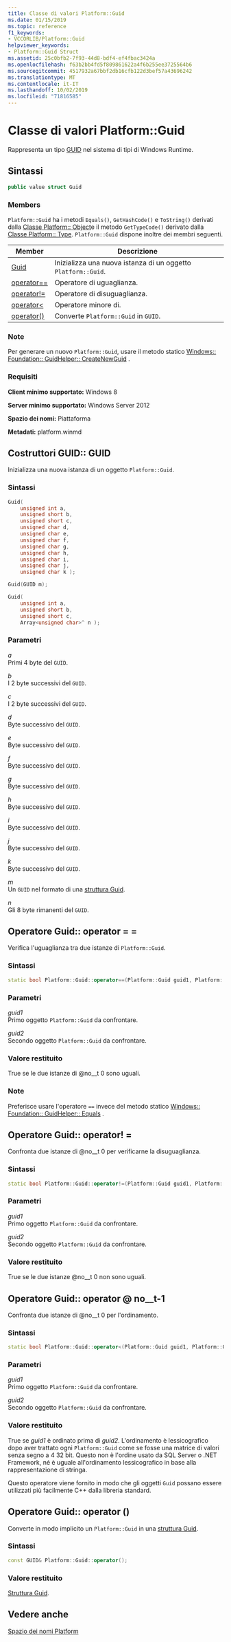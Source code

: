 ```yaml
---
title: Classe di valori Platform::Guid
ms.date: 01/15/2019
ms.topic: reference
f1_keywords:
- VCCORLIB/Platform::Guid
helpviewer_keywords:
- Platform::Guid Struct
ms.assetid: 25c0bfb2-7f93-44d8-bdf4-ef4fbac3424a
ms.openlocfilehash: f63b2bb4fd5f809861622a4f6b255ee3725564b6
ms.sourcegitcommit: 4517932a67bbf2db16cfb122d3bef57a43696242
ms.translationtype: MT
ms.contentlocale: it-IT
ms.lasthandoff: 10/02/2019
ms.locfileid: "71816585"
---
```

# <a name="platformguid-value-class"></a>Classe di valori Platform::Guid

Rappresenta un tipo [GUID](/previous-versions/cc317743(v%3dmsdn.10)) nel sistema di tipi di Windows Runtime.

## <a name="syntax"></a>Sintassi

```cpp
public value struct Guid
```

### <a name="members"></a>Members

`Platform::Guid` ha i metodi `Equals()`, `GetHashCode()` e `ToString()` derivati dalla [Classe Platform:: Object](../cppcx/platform-object-class.md)e il metodo `GetTypeCode()` derivato dalla [Classe Platform:: Type](../cppcx/platform-type-class.md). `Platform::Guid` dispone inoltre dei membri seguenti.

|Member|Descrizione|
|------------|-----------------|
|[Guid](#ctor)|Inizializza una nuova istanza di un oggetto `Platform::Guid`.|
|[operator==](#operator-equality)|Operatore di uguaglianza.|
|[operator!=](#operator-inequality)|Operatore di disuguaglianza.|
|[operator&lt;](#operator-less)|Operatore minore di.|
|[operator()](#operator-call)|Converte `Platform::Guid` in `GUID`.|

### <a name="remarks"></a>Note

Per generare un nuovo `Platform::Guid`, usare il metodo statico [Windows:: Foundation:: GuidHelper:: CreateNewGuid](/uwp/api/windows.foundation.guidhelper.createnewguid#Windows_Foundation_GuidHelper_CreateNewGuid) .

### <a name="requirements"></a>Requisiti

**Client minimo supportato:** Windows 8

**Server minimo supportato:** Windows Server 2012

**Spazio dei nomi:** Piattaforma

**Metadati:** platform.winmd

## <a name="ctor"></a>Costruttori GUID:: GUID

Inizializza una nuova istanza di un oggetto `Platform::Guid`.

### <a name="syntax"></a>Sintassi

```cpp
Guid(
    unsigned int a,
    unsigned short b,
    unsigned short c,
    unsigned char d,
    unsigned char e,
    unsigned char f,
    unsigned char g,
    unsigned char h,
    unsigned char i,
    unsigned char j,
    unsigned char k );

Guid(GUID m);

Guid(
    unsigned int a,
    unsigned short b,
    unsigned short c,
    Array<unsigned char>^ n );
```

### <a name="parameters"></a>Parametri

*a*<br/>
Primi 4 byte del `GUID`.

*b*<br/>
I 2 byte successivi del `GUID`.

*c*<br/>
I 2 byte successivi del `GUID`.

*d*<br/>
Byte successivo del `GUID`.

*e*<br/>
Byte successivo del `GUID`.

*f*<br/>
Byte successivo del `GUID`.

*g*<br/>
Byte successivo del `GUID`.

*h*<br/>
Byte successivo del `GUID`.

*i*<br/>
Byte successivo del `GUID`.

*j*<br/>
Byte successivo del `GUID`.

*k*<br/>
Byte successivo del `GUID`.

*m*<br/>
Un `GUID` nel formato di una [struttura Guid](/previous-versions/cc317743(v%3dmsdn.10)).

*n*<br/>
Gli 8 byte rimanenti del `GUID`.

## <a name="operator-equality"></a>Operatore Guid:: operator = =

Verifica l'uguaglianza tra due istanze di `Platform::Guid`.

### <a name="syntax"></a>Sintassi

```cpp
static bool Platform::Guid::operator==(Platform::Guid guid1, Platform::Guid guid2);
```

### <a name="parameters"></a>Parametri

*guid1*<br/>
Primo oggetto `Platform::Guid` da confrontare.

*guid2*<br/>
Secondo oggetto `Platform::Guid` da confrontare.

### <a name="return-value"></a>Valore restituito

True se le due istanze di @no__t 0 sono uguali.

### <a name="remarks"></a>Note

Preferisce usare l'operatore `==` invece del metodo statico [Windows:: Foundation:: GuidHelper:: Equals](/uwp/api/windows.foundation.guidhelper.equals) .

## <a name="operator-inequality"></a>Operatore Guid:: operator! =

Confronta due istanze di @no__t 0 per verificarne la disuguaglianza.

### <a name="syntax"></a>Sintassi

```cpp
static bool Platform::Guid::operator!=(Platform::Guid guid1, Platform::Guid guid2);
```

### <a name="parameters"></a>Parametri

*guid1*<br/>
Primo oggetto `Platform::Guid` da confrontare.

*guid2*<br/>
Secondo oggetto `Platform::Guid` da confrontare.

### <a name="return-value"></a>Valore restituito

True se le due istanze @no__t 0 non sono uguali.

## <a name="operator-less"></a>Operatore Guid:: operator @ no__t-1

Confronta due istanze di @no__t 0 per l'ordinamento.

### <a name="syntax"></a>Sintassi

```cpp
static bool Platform::Guid::operator<(Platform::Guid guid1, Platform::Guid guid2);
```

### <a name="parameters"></a>Parametri

*guid1*<br/>
Primo oggetto `Platform::Guid` da confrontare.

*guid2*<br/>
Secondo oggetto `Platform::Guid` da confrontare.

### <a name="return-value"></a>Valore restituito

True se *guid1* è ordinato prima di *guid2*. L'ordinamento è lessicografico dopo aver trattato ogni `Platform::Guid` come se fosse una matrice di valori senza segno a 4 32 bit. Questo non è l'ordine usato da SQL Server o .NET Framework, né è uguale all'ordinamento lessicografico in base alla rappresentazione di stringa.

Questo operatore viene fornito in modo che gli oggetti `Guid` possano essere utilizzati più facilmente C++ dalla libreria standard.

## <a name="operator-call"></a>Operatore Guid:: operator ()

Converte in modo implicito un `Platform::Guid` in una [struttura Guid](/previous-versions/cc317743(v%3dmsdn.10)).

### <a name="syntax"></a>Sintassi

```cpp
const GUID& Platform::Guid::operator();
```

### <a name="return-value"></a>Valore restituito

[Struttura Guid](/previous-versions/cc317743(v%3dmsdn.10)).

## <a name="see-also"></a>Vedere anche

[Spazio dei nomi Platform](../cppcx/platform-namespace-c-cx.md)
